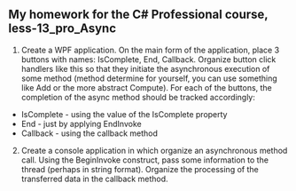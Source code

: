 ## My homework for the C# Professional course, less-13_pro_Async
1. Create a WPF application. On the main form of the application, place 3 buttons with
    names: IsComplete, End, Callback. Organize button click handlers like this
    so that they initiate the asynchronous execution of some method (method
    determine for yourself, you can use something like Add or the more abstract Compute).
    For each of the buttons, the completion of the async method should be tracked accordingly:
- IsComplete - using the value of the IsComplete property
- End - just by applying EndInvoke
- Callback - using the callback method
2. Create a console application in which organize an asynchronous method call.
    Using the BeginInvoke construct, pass some information to the thread (perhaps in
    string format). Organize the processing of the transferred data in the callback method.
